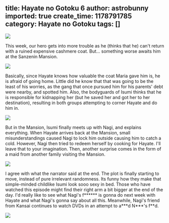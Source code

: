 title: Hayate no Gotoku 6
author: astrobunny
imported: true
create_time: 1178791785
category: Hayate no Gotoku
tags: []
---
 ![](wp-images/old/albums/hayate/naginhayate.png)  
  
This week, our hero gets into more trouble as he (thinks that he) can't return with a ruined expensive cashmere coat. But... something worse awaits him at the Sanzenin Mansion. <!--more-->  
  
 ![](wp-images/old/albums/hayate/hayatekun.png)  
  
Basically, since Hayate knows how valuable the coat Maria gave him is, he is afraid of going home. Little did he know that that was going to be the least of his worries, as the gang that once pursued him for his parents' debt were nearby, and spotted him. Also, the bodyguards of Isumi thinks that he is responsible for kidnapping her (but he saved her and got her to her destination), resulting in both groups attempting to corner Hayate and do him in.  
  
 ![](wp-images/old/albums/hayate/eat_.png)  
  
But in the Mansion, Isumi finally meets up with Nagi, and explains everything. When Hayate arrives back at the Mansion, small misunderstandings caused Nagi to lock him outside causing him to catch a cold. However, Nagi then tried to redeem herself by cooking for Hayate. I'll leave that to your imagination. Then, another surprise comes in the form of a maid from another family visiting the Mansion.  
  
 ![](wp-images/old/albums/hayate/trio.png)  
  
I agree with what the narrator said at the end. The plot is finally starting to move, instead of pure irrelevant randomness. Its funny how they make that simple-minded childlike Isumi look sooo sexy in bed. Those who have watched this episode might find their right arm a bit bigger at the end of the day. I'd really like to see what Nagi's f\*\*\*\*\*\* is gonna do next week with Hayate and what Nagi's gonna say about all this. Meanwhile, Nagi's friend from Kansai continues to watch DVDs in an attempt to a\*\*\*d N\*\*\*'s f\*\*d.  
  
 ![](wp-images/old/albums/hayate/oil.png)
